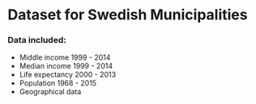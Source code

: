 # Dataset for Swedish Municipalities

### Data included:

* Middle income 1999 - 2014
* Median income 1999 - 2014
* Life expectancy 2000 - 2013
* Population 1968 - 2015
* Geographical data
